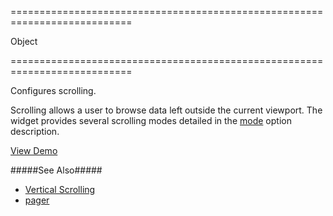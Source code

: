 <!--**
/*-------------------------------------------
    Auto-generated file. Do not modify.
-------------------------------------------

**-->
===========================================================================
<!--type-->Object<!--/type-->
===========================================================================

<!--shortDescription-->
Configures scrolling.
<!--/shortDescription-->

<!--fullDescription-->
Scrolling allows a user to browse data left outside the current viewport. The widget provides several scrolling modes detailed in the [mode]({basewidgetpath}/Configuration/scrolling/#mode) option description.

<a href="https://js.devexpress.com/Demos/WidgetsGallery/Demo/Data_Grid/VirtualScrolling/jQuery/Light/" class="button orange small fix-width-155" style="margin-right: 20px;" target="_blank">View Demo</a>

#####See Also#####
- [Vertical Scrolling](/Documentation/Guide/Widgets/DataGrid/Data_Navigation/#Scrolling/Vertical_Scrolling)
- [pager](/Documentation/ApiReference/UI_Widgets/dxDataGrid/Configuration/pager/)
<!--/fullDescription-->